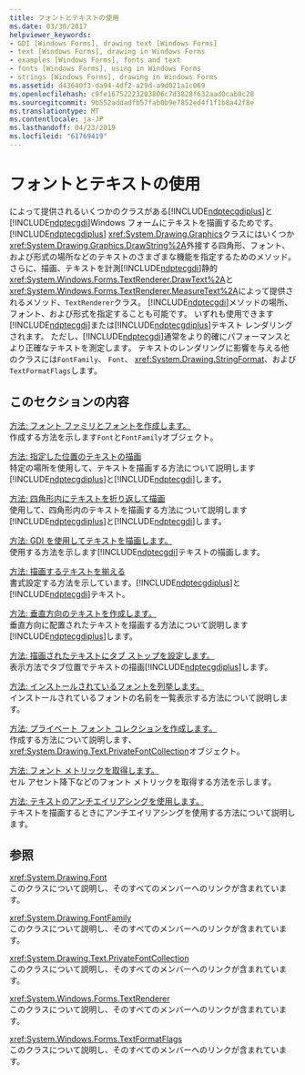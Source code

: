 ```yaml
---
title: フォントとテキストの使用
ms.date: 03/30/2017
helpviewer_keywords:
- GDI [Windows Forms], drawing text [Windows Forms]
- text [Windows Forms], drawing in Windows Forms
- examples [Windows Forms], fonts and text
- fonts [Windows Forms], using in Windows Forms
- strings [Windows Forms], drawing in Windows Forms
ms.assetid: d43640f3-da94-4df2-a29d-a9d021a1c069
ms.openlocfilehash: c9fe16752223203806c7d3828f632aad0cab0c28
ms.sourcegitcommit: 9b552addadfb57fab0b9e7852ed4f1f1b8a42f8e
ms.translationtype: MT
ms.contentlocale: ja-JP
ms.lasthandoff: 04/23/2019
ms.locfileid: "61769419"
---
```

# <a name="using-fonts-and-text"></a>フォントとテキストの使用
によって提供されるいくつかのクラスがある[!INCLUDE[ndptecgdiplus](../../../../includes/ndptecgdiplus-md.md)]と[!INCLUDE[ndptecgdi](../../../../includes/ndptecgdi-md.md)]Windows フォームにテキストを描画するためです。 [!INCLUDE[ndptecgdiplus](../../../../includes/ndptecgdiplus-md.md)] <xref:System.Drawing.Graphics>クラスにはいくつか<xref:System.Drawing.Graphics.DrawString%2A>外接する四角形、フォント、および形式の場所などのテキストのさまざまな機能を指定するためのメソッド。 さらに、描画、テキストを計測[!INCLUDE[ndptecgdi](../../../../includes/ndptecgdi-md.md)]静的<xref:System.Windows.Forms.TextRenderer.DrawText%2A>と<xref:System.Windows.Forms.TextRenderer.MeasureText%2A>によって提供されるメソッド、`TextRenderer`クラス。 [!INCLUDE[ndptecgdi](../../../../includes/ndptecgdi-md.md)]メソッドの場所、フォント、および形式を指定することも可能です。 いずれも使用できます[!INCLUDE[ndptecgdi](../../../../includes/ndptecgdi-md.md)]または[!INCLUDE[ndptecgdiplus](../../../../includes/ndptecgdiplus-md.md)]テキスト レンダリングされます。 ただし、[!INCLUDE[ndptecgdi](../../../../includes/ndptecgdi-md.md)]通常をより的確にパフォーマンスとより正確なテキストを測定します。 テキストのレンダリングに影響を与える他のクラスには`FontFamily`、 `Font`、 <xref:System.Drawing.StringFormat>、および`TextFormatFlags`します。  
  
## <a name="in-this-section"></a>このセクションの内容  
 [方法: フォント ファミリとフォントを作成します。](how-to-construct-font-families-and-fonts.md)  
 作成する方法を示します`Font`と`FontFamily`オブジェクト。  
  
 [方法: 指定した位置のテキストの描画](how-to-draw-text-at-a-specified-location.md)  
 特定の場所を使用して、テキストを描画する方法について説明します[!INCLUDE[ndptecgdiplus](../../../../includes/ndptecgdiplus-md.md)]と[!INCLUDE[ndptecgdi](../../../../includes/ndptecgdi-md.md)]します。  
  
 [方法: 四角形内にテキストを折り返して描画](how-to-draw-wrapped-text-in-a-rectangle.md)  
 使用して、四角形内のテキストを描画する方法について説明します[!INCLUDE[ndptecgdiplus](../../../../includes/ndptecgdiplus-md.md)]と[!INCLUDE[ndptecgdi](../../../../includes/ndptecgdi-md.md)]します。  
  
 [方法: GDI を使用してテキストを描画します。](how-to-draw-text-with-gdi.md)  
 使用する方法を示します[!INCLUDE[ndptecgdi](../../../../includes/ndptecgdi-md.md)]テキストの描画します。  
  
 [方法: 描画するテキストを揃える](how-to-align-drawn-text.md)  
 書式設定する方法を示しています。[!INCLUDE[ndptecgdiplus](../../../../includes/ndptecgdiplus-md.md)]と[!INCLUDE[ndptecgdi](../../../../includes/ndptecgdi-md.md)]テキスト。  
  
 [方法: 垂直方向のテキストを作成します。](how-to-create-vertical-text.md)  
 垂直方向に配置されたテキストを描画する方法について説明します[!INCLUDE[ndptecgdiplus](../../../../includes/ndptecgdiplus-md.md)]します。  
  
 [方法: 描画されたテキストにタブ ストップを設定します。](how-to-set-tab-stops-in-drawn-text.md)  
 表示方法でタブ位置でテキストの描画[!INCLUDE[ndptecgdiplus](../../../../includes/ndptecgdiplus-md.md)]します。  
  
 [方法: インストールされているフォントを列挙します。](how-to-enumerate-installed-fonts.md)  
 インストールされているフォントの名前を一覧表示する方法について説明します。  
  
 [方法: プライベート フォント コレクションを作成します。](how-to-create-a-private-font-collection.md)  
 作成する方法について説明します、<xref:System.Drawing.Text.PrivateFontCollection>オブジェクト。  
  
 [方法: フォント メトリックを取得します。](how-to-obtain-font-metrics.md)  
 セル アセント降下などのフォント メトリックを取得する方法を示します。  
  
 [方法: テキストのアンチエイリアシングを使用します。](how-to-use-antialiasing-with-text.md)  
 テキストを描画するときにアンチエイリアシングを使用する方法について説明します。  
  
## <a name="reference"></a>参照  
 <xref:System.Drawing.Font>  
 このクラスについて説明し、そのすべてのメンバーへのリンクが含まれています。  
  
 <xref:System.Drawing.FontFamily>  
 このクラスについて説明し、そのすべてのメンバーへのリンクが含まれています。  
  
 <xref:System.Drawing.Text.PrivateFontCollection>  
 このクラスについて説明し、そのすべてのメンバーへのリンクが含まれています。  
  
 <xref:System.Windows.Forms.TextRenderer>  
 このクラスについて説明し、そのすべてのメンバーへのリンクが含まれています。  
  
 <xref:System.Windows.Forms.TextFormatFlags>  
 このクラスについて説明し、そのすべてのメンバーへのリンクが含まれています。
